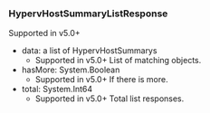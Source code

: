 ### HypervHostSummaryListResponse
Supported in v5.0+

- data: a list of HypervHostSummarys
  - Supported in v5.0+
  List of matching objects.
- hasMore: System.Boolean
  - Supported in v5.0+
  If there is more.
- total: System.Int64
  - Supported in v5.0+
  Total list responses.
